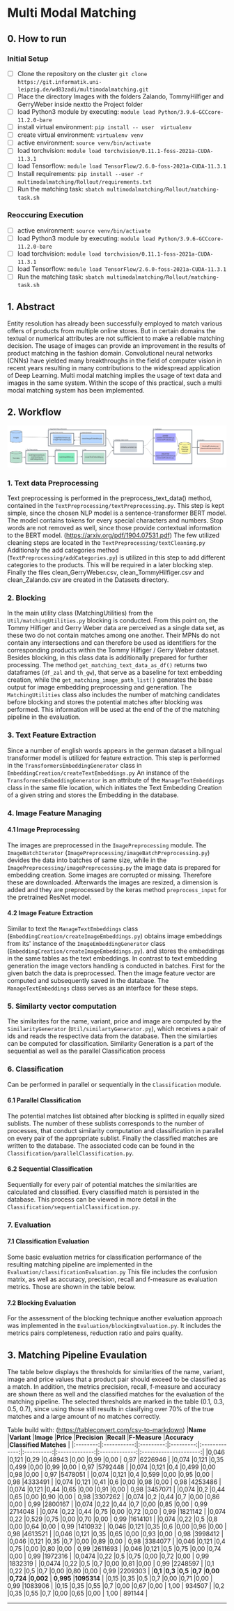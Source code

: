 # Multi Modal Matching

## 0. How to run 

### Initial Setup

- [ ] Clone the repository on the cluster ```git clone https://git.informatik.uni-leipzig.de/wd83zadi/multimodalmatching.git```
- [ ] Place the directory Images with the folders Zalando, TommyHilfiger and GerryWeber inside nextto the Project folder
- [ ] load Python3 module by executing: ```module load Python/3.9.6-GCCcore-11.2.0-bare```
- [ ] install virtual environment: ```pip install -- user  virtualenv```
- [ ] create virtual environment: ```virtualenv venv```
- [ ] active environment: ```source venv/bin/activate```
- [ ] load torchvision: ```module load torchvision/0.11.1-foss-2021a-CUDA-11.3.1``` 
- [ ] load Tensorflow: ```module load TensorFlow/2.6.0-foss-2021a-CUDA-11.3.1```
- [ ] Install requirements: ```pip install --user -r multimodalmatching/Rollout/requirements.txt```
- [ ] Run the matching task:  ```sbatch multimodalmatching/Rollout/matching-task.sh```

### Reoccuring Execution

- [ ] active environment: ```source venv/bin/activate```
- [ ] load Python3 module by executing: ```module load Python/3.9.6-GCCcore-11.2.0-bare```
- [ ] load torchvision: ```module load torchvision/0.11.1-foss-2021a-CUDA-11.3.1``` 
- [ ] load Tensorflow: ```module load TensorFlow/2.6.0-foss-2021a-CUDA-11.3.1```
- [ ] Run the matching task:  ```sbatch multimodalmatching/Rollout/matching-task.sh```

## 1. Abstract

Entity resolution has already been successfully employed to match various offers of products from multiple online stores. But in certain domains the textual or numerical attributes are not sufficient to make a reliable matching decision. The usage of images can provide an improvement in the results of product matching in the fashion domain.
Convolutional neural networks (CNNs) have yielded many breakthroughs in the field of computer vision in recent years resulting in many contributions to the widespread application of Deep Learning.
Multi modal matching implies the usage of text data and images in the same system. Within the scope of this practical, such a multi modal matching system has been implemented.

## 2. Workflow

![chart-relative text][chart-relative]


### 1. Text data Preprocessing

Text preprocessing is performed in the preprocess_text_data() method, contained in the ```TextPreprocessing/textPreprocessing.py```.
This step is kept simple, since the chosen NLP model is a sentence-transformer BERT model.
The model contains tokens for every special characters and numbers. 
Stop words are not removed as well, since those provide contextual information to the BERT model. (https://arxiv.org/pdf/1904.07531.pdf)
The few utilized cleaning steps are located in the ```TextPreprocessing/textCleaning.py```
Additionaly the add categories method (```TextPreprocessing/addCategories.py```) is utilized in this step to add different categories to the products. This will be required in a later blocking step.
Finally the files clean_GerryWeber.csv, clean_TommyHilfiger.csv and clean_Zalando.csv are created in the Datasets directory.

### 2. Blocking

In the main utility class (MatchingUtilities) from the ```Util/matchingUtilities.py``` blocking is conducted.
From this point on, the Tommy Hilfiger and Gerry Weber data are perceived as a single data set, as these two do not contain matches among one another. Their MPNs do not contain any intersections and can therefore be used as identifiers for the corresponding products within the Tommy Hilfiger / Gerry Weber dataset.
Besides blocking, in this class data is additionally prepared for further processing.
The method ```get_matching_text_data_as_df()``` returns two dataframes (```df_zal``` and ```th_gw```), that serve as a baseline for text embedding creation, while the ```get_matching_image_path_list()``` generates the base output for image embedding preprocessing and generation.
The ```MatchingUtilities``` class also includes the number of matching candidates before blocking and stores the potential matches after blocking was performed.
This information will be used at the end of the of the matching pipeline in the evaluation.

### 3. Text Feature Extraction

Since a number of english words appears in the german dataset a bilingual transformer model is utilized for feature extraction.
This step is performed in the ```TransformersEmbeddingGenerator``` class in ```EmbeddingCreation/createTextEmbeddings.py```
An instance of the ```TransformersEmbeddingGenerator``` is an attribute of the ```ManageTextEmbeddings``` class in the same file location, which initiates the Text Embedding Creation of a given string and stores the Embedding in the database.

### 4. Image Feature Managing

#### 4.1 Image Preprocessing

The images are preprocessed in the ```ImagePreprocessing``` module. 
The ```ImageBatchIterator``` (```ImagePreprocessing/imageBatchPreprocessing.py```) devides the data into batches of same size, while in the ```ImagePreprocessing/imagePreprocessing.py``` the image data is prepared for embedding creation.
Some images are corrupted or missing. Therefore these are downloaded.
Afterwards the images are resized, a dimension is added and they are preprocessed by the keras method ```preprocess_input``` for the pretrained ResNet model.

#### 4.2 Image Feature Extraction

Similar to text the ```ManageTextEmbeddings``` class (```EmbeddingCreation/createImageEmbeddings.py```) obtains image embeddings from its' instance of the ```ImageEmbeddingGenerator``` class (```EmbeddingCreation/createImageEmbeddings.py```). and stores the embeddings in the same tables as the text embeddings.
In contrast to text embedding generation the image vectors handling is conducted in batches.
First for the given batch the data is preprocessed. Then the image feature vector are computed and subsequently saved in the database.
The ```ManageTextEmbeddings``` class serves as an interface for these steps.

### 5. Similarty vector computation

The similarites for the name, variant, price and image are computed by the ```SimilarityGenerator``` (```Util/similartyGenerator.py```), which receives a pair of ids and reads the respective data from the database. Then the similarties can be computed for classification. Similarity Generation is a part of the sequential as well as the parallel Classification process

### 6. Classification

Can be performed in parallel or sequentially in the ```Classification``` module.

#### 6.1 Parallel Classification

The potential matches list obtained after blocking is splitted in equally sized sublists. The number of these sublists corresponds to the number of processes, that conduct similarity computation and classification in parallel on every pair of the appropriate sublist. Finally the classified matches are written to the database. The associated code can be found in the ```Classification/parallelClassification.py```.

#### 6.2 Sequential Classification

Sequentially for every pair of potential matches the similarities are calculated and classified. Every classified match is persisted in the database. This process can be viewed in more detail in the ```Classification/sequentialClassification.py```.


### 7. Evaluation

#### 7.1 Classification Evaluation

Some basic evaluation metrics for classification performance of the resulting matching pipeline are implemented in the ```Evaluation/classificationEvaluation.py```
This file includes the confusion matrix, as well as accuracy, precision, recall and f-measure as evaluation metrics. Those are shown in the table below.

#### 7.2 Blocking Evaluation

For the assessment of the blocking technique another evaluation approach was implemented in the ```Evaluation/blockingEvaluation.py```. It includes the metrics pairs completeness, reduction ratio and pairs quality. 

## 3. Matching Pipeline Evaulation

The table below displays the thresholds for similarities of the name, variant, image and price values that a product pair should exceed to be classified as a match.
In addition, the metrics precision, recall, f-measure and accuracy are shown there as well and the classified matches for the evaluation of the matching pipeline.
The selected thresholds are marked in the table (0.1, 0.3, 0.5, 0.7), since using those still results in clasifying over 70% of the true matches and a large amount of no matches correctly.

Table build with: (https://tableconvert.com/csv-to-markdown)
|**Name**  |**Variant**  |**Image**  |**Price**  |**Precision**  |**Recall**  |**F-Measure**  |**Accuracy**   |**Classified Matches** |
|:--------:|:-----------:|:---------:|:---------:|:-------------:|:----------:|:-------------:|:-------------:|:---------------------:|
|0,046	   |0,121	     |0,29	     |0,48943	 |0,00	  		 |0,99        |0,00           | 0,97    	  |6226946				  |
|0,074     |0,121        |0,35       |0,499      |0,00    		 |0,99        |0,00           | 0,97    	  |5792448				  |
|0,074     |0,121        |0,4        |0,499      |0,00    		 |0,98        |0,00           | 0,97    	  |5478051				  |
|0,074     |0,121        |0,4        |0,599      |0,00    		 |0,95        |0,00           | 0,98    	  |4333491				  |
|0,074     |0,121        |0,41       |0,6        |0,00    		 |0,98        |0,00           | 0,98    	  |4253486				  |
|0,074     |0,121        |0,44       |0,65       |0,00    		 |0,91        |0,00           | 0,98    	  |3457071				  |
|0,074     |0,2          |0,44       |0,65       |0,00    		 |0,90        |0,00           | 0,98    	  |3307262				  |
|0,074     |0,2          |0,44       |0,7        |0,00    		 |0,86        |0,00           | 0,99    	  |2800167				  |
|0,074     |0,22         |0,44       |0,7        |0,00    		 |0,85        |0,00           | 0,99    	  |2714048				  |
|0,074     |0,22         |0,44       |0,75       |0,00    		 |0,72        |0,00           | 0,99    	  |1821142				  |
|0,074     |0,22         |0,529      |0,75       |0,00    		 |0,70        |0,00           | 0,99    	  |1614101				  |
|0,074     |0,22         |0,5        |0,8        |0,00    		 |0,64        |0,00           | 0,99    	  |1410932				  |
|0,046     |0,121        |0,35       |0,6        |0,00    		 |0,96        |0,00           | 0,98    	  |4613521				  |
|0,046     |0,121        |0,35       |0,65       |0,00    		 |0,93        |0,00           | 0,98    	  |3998412				  |
|0,046     |0,121        |0,35       |0,7        |0,00    		 |0,89        |0,00           | 0,98    	  |3384077				  |
|0,046     |0,121        |0,4        |0,75       |0,00    		 |0,80        |0,00           | 0,99    	  |2611693				  |
|0,046     |0,121        |0,5        |0,75       |0,00    		 |0,74        |0,00           | 0,99    	  |1972316				  |
|0,0474    |0,22         |0,5        |0,75       |0,00    		 |0,72        |0,00           | 0,99    	  |1832319				  |
|0,0474    |0,22         |0,5        |0,7        |0,00    		 |0,81        |0,00           | 0,99    	  |2248597				  |
|0,1       |0,22         |0,5        |0,7        |0,00    		 |0,80        |0,00           | 0,99    	  |2209303				  |
|**0,1**   |**0,3**      |**0,5**    |**0,7**    |**0,00** 		 |**0,724**   |**0,002**      | **0,995**  	  |**1095314**			  |
|0,15      |0,35         |0,5        |0,7        |0,00    		 |0,71        |0,00           | 0,99    	  |1083906				  |
|0,15      |0,35         |0,55       |0,7        |0,00    		 |0,67        |0,00           | 1,00    	  | 934507				  |
|0,2       |0,35         |0,55       |0,7        |0,00    		 |0,65        |0,00           | 1,00    	  | 891144				  |


	     

[chart-relative]: img/chart.png "chart-relative Text"


---------------
